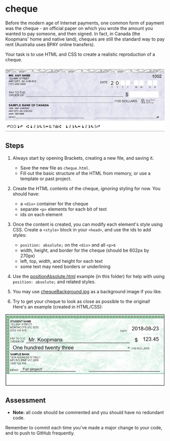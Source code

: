 # cheque

Before the modern age of Internet payments, one common form of payment was the cheque - an official paper on which you wrote the amount you wanted to pay someone, and then signed. In fact, in Canada (the Koopmans' home and native land), cheques are still the standard way to pay rent (Australia uses BPAY online transfers).

Your task is to use HTML and CSS to create a realistic reproduction of a cheque.

![Cheque](./cheque.jpg "Sample Cheque")

[//]: # (Image source: http://torontostamps.com/personalcheque.html)

## Steps

1. Always start by opening Brackets, creating a new file, and saving it.

    - Save the new file as `cheque.html`.
    - Fill out the basic structure of the HTML from memory, or use a template or past project.

2. Create the HTML contents of the cheque, *ignoring* styling for now. You should have:

    - a `<div>` container for the cheque
    - separate `<p>` elements for each bit of text
    - ids on each element

3. Once the content is created, you can modify each element's style using CSS. Create a `<style>` block in your `<head>`, and use the ids to add styles:

    - `position: absolute;` on the `<div>` and all `<p>`s
    - width, height, and border for the cheque (should be 602px by 270px)
    - left, top, width, and height for each text
    - some text may need borders or underlining

4. Use the [positionAbsolute.html](./positionAbsolute.html) example (in this folder) for help with using `position: absolute;` and related styles.

5. You may use [chequeBackground.jpg](./chequeBackground.jpg) as a background image if you like.

6. Try to get your cheque to look as close as possible to the original! Here's an example (created in HTML/CSS):

![Example](./example.jpg "Example")

[//]: # (Background source: https://www.chequeprint.ca/wp-content/uploads/2015/03/Premium_BLANK_Green_Stock_Cheque_Print-600x246.jpg)

## Assessment

- **Note:** all code should be commented and you should have no redundant code.

Remember to commit each time you've made a major change to your code, and to push to GitHub frequently.
